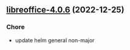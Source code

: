 

## [libreoffice-4.0.6](https://github.com/truecharts/charts/compare/libreoffice-4.0.5...libreoffice-4.0.6) (2022-12-25)

### Chore

- update helm general non-major
  
  